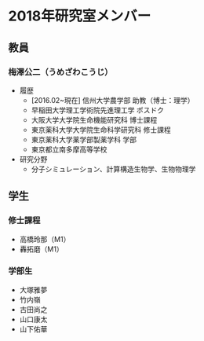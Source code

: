 # 2018年研究室メンバー
## 教員
### 梅澤公二（うめざわこうじ）
- 履歴
    - [2016.02~現在] 信州大学農学部 助教（博士：理学）
    - 早稲田大学理工学術院先進理工学 ポスドク
    - 大阪大学大学院生命機能研究科 博士課程
    - 東京薬科大学大学院生命科学研究科 修士課程
    - 東京薬科大学薬学部製薬学科 学部
    - 東京都立南多摩高等学校
- 研究分野
    - 分子シミュレーション、計算構造生物学、生物物理学

## 学生
### 修士課程
- 高橋玲那（M1）
- 轟拓磨（M1）
### 学部生 
- 大塚雅夢
- 竹内嶺
- 古田尚之
- 山口康太
- 山下佑華

